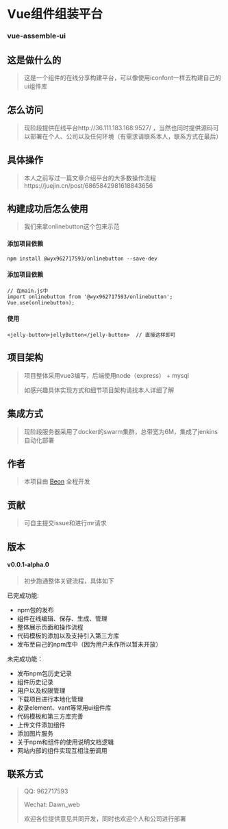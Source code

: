 # Vue组件组装平台
### vue-assemble-ui

## 这是做什么的

> 这是一个组件的在线分享构建平台，可以像使用iconfont一样去构建自己的ui组件库

## 怎么访问
> 现阶段提供在线平台http://36.111.183.168:9527/ ，当然也同时提供源码可以部署在个人、公司以及任何环境（有需求请联系本人，联系方式在最后）

## 具体操作
> 本人之前写过一篇文章介绍平台的大多数操作流程https://juejin.cn/post/6865842981618843656

## 构建成功后怎么使用
> 我们来拿onlinebutton这个包来示范

#### 添加项目依赖
```
npm install @wyx962717593/onlinebutton --save-dev
```

#### 添加项目依赖
```
// 在main.js中
import onlinebutton from '@wyx962717593/onlinebutton';
Vue.use(onlinebutton);
```

#### 使用
```
<jelly-button>jellyButton</jelly-button>  // 直接这样即可
```

## 项目架构
> 项目整体采用vue3编写，后端使用node（express） + mysql
>
> 如感兴趣具体实现方式和细节项目架构请找本人详细了解

## 集成方式
> 现阶段服务器采用了docker的swarm集群，总带宽为6M，集成了jenkins自动化部署

## 作者
> 本项目由 [Beon](https://juejin.cn/user/1662117312988695) 全程开发

## 贡献
> 可自主提交issue和进行mr请求

## 版本

#### v0.0.1-alpha.0
> 初步跑通整体关键流程，具体如下

已完成功能:
* npm包的发布
* 组件在线编辑、保存、生成、管理
* 整体展示页面和操作流程
* 代码模板的添加以及支持引入第三方库
* 发布至自己的npm库中（因为用户未作所以暂未开放）

未完成功能：
* 发布npm包历史记录
* 组件历史记录
* 用户以及权限管理
* 下载项目进行本地化管理
* 收录element、vant等常用ui组件库
* 代码模板和第三方库完善
* 上传文件添加组件
* 添加图片服务
* 关于npm和组件的使用说明文档逻辑
* 网站内部的组件实现互相注册调用

## 联系方式
> QQ: 962717593
>
> Wechat: Dawn_web
>
> 欢迎各位提供意见共同开发，同时也欢迎个人和公司进行部署
